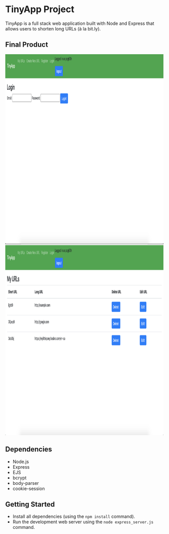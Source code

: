 # TinyApp Project

TinyApp is a full stack web application built with Node and Express that allows users to shorten long URLs (à la bit.ly).

## Final Product

<img src="https://github.com/kieranSharley/tinyapp/blob/master/images/LoginPage.png" alt= "My Saved URLs" width="500" height="600">
<img src="https://github.com/kieranSharley/tinyapp/blob/master/images/MyURLs.png" alt= "Login Page" width="500" height="600">


## Dependencies

- Node.js
- Express
- EJS
- bcrypt
- body-parser
- cookie-session

## Getting Started

- Install all dependencies (using the `npm install` command).
- Run the development web server using the `node express_server.js` command.